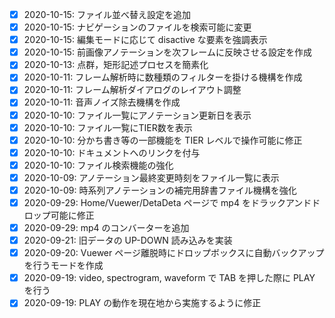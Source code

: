 - [x] 2020-10-15: ファイル並べ替え設定を追加
- [x] 2020-10-15: ナビゲーションのファイルを検索可能に変更
- [x] 2020-10-15: 編集モードに応じて disactive な要素を強調表示
- [x] 2020-10-15: 前画像アノテーションを次フレームに反映させる設定を作成
- [x] 2020-10-13: 点群，矩形記述プロセスを簡素化
- [x] 2020-10-11: フレーム解析時に数種類のフィルターを掛ける機構を作成
- [x] 2020-10-11: フレーム解析ダイアログのレイアウト調整
- [x] 2020-10-11: 音声ノイズ除去機構を作成
- [x] 2020-10-10: ファイル一覧にアノテーション更新日を表示
- [x] 2020-10-10: ファイル一覧にTIER数を表示
- [x] 2020-10-10: 分かち書き等の一部機能を TIER レベルで操作可能に修正
- [x] 2020-10-10: ドキュメントへのリンクを付与
- [x] 2020-10-10: ファイル検索機能の強化
- [x] 2020-10-09: アノテーション最終変更時刻をファイル一覧に表示
- [x] 2020-10-09: 時系列アノテーションの補完用辞書ファイル機構を強化
- [x] 2020-09-29: Home/Vuewer/DetaDeta ページで mp4 をドラックアンドドロップ可能に修正
- [x] 2020-09-29: mp4 のコンバーターを追加
- [x] 2020-09-21: 旧データの UP-DOWN 読み込みを実装
- [x] 2020-09-20: Vuewer ページ離脱時にドロップボックスに自動バックアップを行うモードを作成
- [x] 2020-09-19: video, spectrogram, waveform で TAB を押した際に PLAY を行う
- [x] 2020-09-19: PLAY の動作を現在地から実施するように修正
